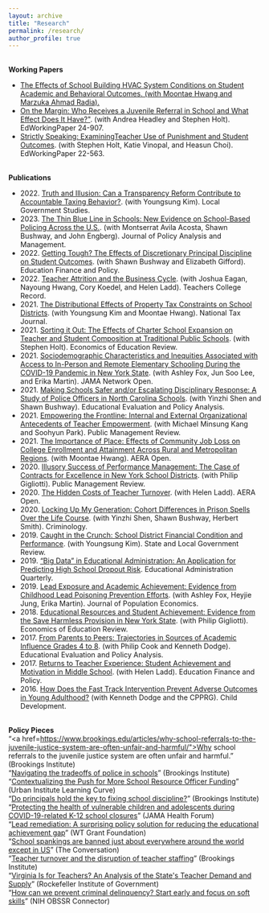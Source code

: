 ```yaml
---
layout: archive
title: "Research"
permalink: /research/
author_profile: true
---
```


<br><b>Working Papers</b>
<ul>
<li><a href="https://edworkingpapers.com/ai24-1093">The Effects of School Building HVAC System Conditions on Student Academic and Behavioral Outcomes. (with Moontae Hwang and Marzuka Ahmad Radia).</li>
<li><a href="https://edworkingpapers.com/ai24-907">On the Margin: Who Receives a Juvenile Referral in School and What Effect Does It Have?"</a>. (with Andrea Headley and Stephen Holt). EdWorkingPaper 24-907.</li>
<li><a href="https://www.edworkingpapers.com/ai22-563">Strictly Speaking: ExaminingTeacher Use of Punishment and Student Outcomes</a>. (with Stephen Holt, Katie Vinopal, and Heasun Choi). EdWorkingPaper 22-563.</li>
</ul>

<br><b>Publications</b>
<ul>
<li>2022. <a href="https://www.tandfonline.com/doi/abs/10.1080/03003930.2024.2379584">Truth and Illusion: Can a Transparency Reform Contribute to Accountable Taxing Behavior?</a>. (with Youngsung Kim). Local Government Studies.</li>
<li>2023. <a href="https://www.edworkingpapers.com/ai21-476">The Thin Blue Line in Schools: New Evidence on School-Based Policing Across the U.S.</a>. (with Montserrat Avila Acosta, Shawn Bushway, and John Engberg). Journal of Policy Analysis and Management.</li>
<li>2022. <a href="https://direct.mit.edu/edfp/article-abstract/17/2/255/97147/Getting-Tough-The-Effects-of-Discretionary?redirectedFrom=fulltext">Getting Tough? The Effects of Discretionary Principal Discipline on Student Outcomes</a>. (with Shawn Bushway and Elizabeth Gifford). Education Finance and Policy.</li>
<li>2022. <a href="https://journals.sagepub.com/pb-assets/cmscontent/TCZ/Research\%20Notes\%20Collection/2022\%20Research\%20Notes/KoedelResearchNote-1657045508.pdf">Teacher Attrition and the Business Cycle</a>. (with Joshua Eagan, Nayoung Hwang, Cory Koedel, and Helen Ladd). Teachers College Record.</li>
<li>2021. <a href="https://www.journals.uchicago.edu/doi/10.1086/716231">The Distributional Effects of Property Tax Constraints on School Districts</a>. (with Youngsung Kim and Moontae Hwang). National Tax Journal.</li>
<li>2021. <a href="https://www.sciencedirect.com/science/article/pii/S0272775721000182">Sorting it Out: The Effects of Charter School Expansion on Teacher and Student Composition at Traditional Public Schools</a>. (with Stephen Holt). Economics of Education Review.</li>
<li>2021. <a href="https://jamanetwork.com/journals/jamanetworkopen/fullarticle/2781960">Sociodemographic Characteristics and Inequities Associated with Access to In-Person and Remote Elementary Schooling During the COVID-19 Pandemic in New York State</a>. (with Ashley Fox, Jun Soo Lee, and Erika Martin). JAMA Network Open.</li>
<li>2021. <a href="https://journals.sagepub.com/doi/abs/10.3102/01623737211006409">Making Schools Safer and/or Escalating Disciplinary Response: A Study of Police Officers in North Carolina Schools</a>. (with Yinzhi Shen and Shawn Bushway). Educational Evaluation and Policy Analysis.</li>
<li>2021. <a href="https://www.tandfonline.com/doi/abs/10.1080/14719037.2021.1919185">Empowering the Frontline: Internal and External Organizational Antecedents of Teacher Empowerment</a>. (with Michael Minsung Kang and Soohyun Park). Public Management Review.</li>
<li>2021. <a href="https://journals.sagepub.com/doi/full/10.1177/2332858421997170">The Importance of Place: Effects of Community Job Loss on College Enrollment and Attainment Across Rural and Metropolitan Regions</a>. (with Moontae Hwang). AERA Open.</li>
<li>2020. <a href="https://www.tandfonline.com/doi/abs/10.1080/14719037.2020.1825779?journalCode=rpxm20">Illusory Success of Performance Management: The Case of Contracts for Excellence in New York School Districts</a>. (with Philip Gigliotti). Public Management Review.</li>
<li>2020. <a href="https://journals.sagepub.com/doi/full/10.1177/2332858420905812">The Hidden Costs of Teacher Turnover</a>. (with Helen Ladd). AERA Open.</li>
<li>2020. <a href="https://onlinelibrary.wiley.com/doi/abs/10.1111/1745-9125.12256">Locking Up My Generation: Cohort Differences in Prison Spells Over the Life Course</a>. (with Yinzhi Shen, Shawn Bushway, Herbert Smith). Criminology.</li>
<li>2019. <a href="https://journals.sagepub.com/doi/abs/10.1177/0160323X19892047?journalCode=slgb">Caught in the Crunch: School District Financial Condition and Performance</a>. (with Youngsung Kim). State and Local Government Review.</li> 
<li>2019. <a href="https://journals.sagepub.com/doi/abs/10.1177/0013161X18799439">“Big Data” in Educational Administration: An Application for Predicting High School Dropout Risk</a>. Educational Administration Quarterly.</li>
<li>2019. <a href="https://link.springer.com/article/10.1007/s00148-018-0707-y">Lead Exposure and Academic Achievement: Evidence from Childhood Lead Poisoning Prevention Efforts</a>. (with Ashley Fox, Heyjie Jung, Erika Martin). Journal of Population Economics.</li> 
<li>2018. <a href="https://www.sciencedirect.com/science/article/abs/pii/S0272775718302012">Educational Resources and Student Achievement: Evidence from the Save Harmless Provision in New York State</a>. (with Philip Gigliotti). Economics of Education Review.</li>
<li>2017. <a href="https://journals.sagepub.com/doi/abs/10.3102/0162373717708335">From Parents to Peers: Trajectories in Sources of Academic Influence Grades 4 to 8</a>. (with Philip Cook and Kenneth Dodge). Educational Evaluation and Policy Analysis.</li>
<li>2017. <a href="https://www.mitpressjournals.org/doi/abs/10.1162/EDFP_a_00194">Returns to Teacher Experience: Student Achievement and Motivation in Middle School</a>. (with Helen Ladd). Education Finance and Policy.</li> 
<li>2016. <a href="https://www.ncbi.nlm.nih.gov/pmc/articles/PMC4809761/">How Does the Fast Track Intervention Prevent Adverse Outcomes in Young Adulthood?</a> (with Kenneth Dodge and the CPPRG). Child Development.</li>
</ul>

<br><b>Policy Pieces</b>
<br>“<a href=https://www.brookings.edu/articles/why-school-referrals-to-the-juvenile-justice-system-are-often-unfair-and-harmful/">Why school referrals to the juvenile justice system are often unfair and harmful.</a>” (Brookings Institute)
<br>“<a href="https://www.brookings.edu/articles/navigating-the-tradeoffs-of-police-in-schools/">Navigating the tradeoffs of police in schools</a>” (Brookings Institute)
<br>“<a href="https://www.urban.org/research/publication/contextualizing-push-more-school-resource-officer-funding/">Contextualizing the Push for More School Resource Officer Funding</a>” (Urban Institute Learning Curve)
<br>“<a href="https://www.brookings.edu/blog/brown-center-chalkboard/2021/06/14/do-principals-hold-the-key-to-fixing-school-discipline/">Do principals hold the key to fixing school discipline?</a>” (Brookings Institute)
<br>“<a href="https://jamanetwork.com/channels/health-forum/fullarticle/2767411">Protecting the health of vulnerable children and adolescents during COVID-19-related K-12 school closures</a>” (JAMA Health Forum)
<br>“<a href="http://wtgrantfoundation.org/lead-remediation-a-surprising-policy-solution-for-reducing-the-educational-achievement-gap">Lead remediation: A surprising policy solution for reducing the educational achievement gap</a>” (WT Grant Foundation)
<br>“<a href="https://theconversation.com/school-spankings-are-banned-just-about-everywhere-around-the-world-except-in-us-118236">School spankings are banned just about everywhere around the world except in US</a>” (The Conversation)
<br>“<a href="https://www.brookings.edu/blog/brown-center-chalkboard/2019/04/29/teacher-turnover-and-the-disruption-of-teacher-staffing/">Teacher turnover and the disruption of teacher staffing</a>” (Brookings Institute)
<br>“<a href="https://rockinst.org/wp-content/uploads/2018/11/11-19-18-Virginia-Supply-and-Demand-Report.pdf">Virginia Is for Teachers? An Analysis of the State's Teacher Demand and Supply</a>” (Rockefeller Institute of Government)
<br>“<a href="https://obssr.od.nih.gov/how-can-we-prevent-criminal-delinquency-start-early-and-focus-on-soft-skills/">How can we prevent criminal delinquency? Start early and focus on soft skills</a>” (NIH OBSSR Connector)

